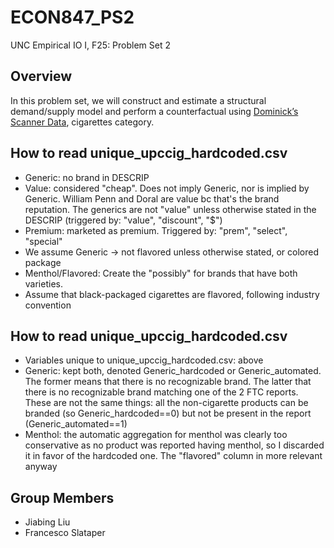 # ECON847_PS2
UNC Empirical IO I, F25: Problem Set 2

## Overview
In this problem set, we will construct and estimate a structural demand/supply model and perform a counterfactual using [Dominick’s Scanner Data](https://www.chicagobooth.edu/research/kilts/research-data/dominicks), cigarettes category.

## How to read unique_upccig_hardcoded.csv

* Generic: no brand in DESCRIP
* Value: considered "cheap". Does not imply Generic, nor is implied by Generic. William Penn and Doral are value bc that's the brand reputation. The generics are not "value" unless otherwise stated in the DESCRIP (triggered by: "value", "discount", "$")
* Premium: marketed as premium. Triggered by: "prem", "select", "special"
* We assume Generic -> not flavored unless otherwise stated, or colored package
* Menthol/Flavored: Create the "possibly" for brands that have both varieties. 
* Assume that black-packaged cigarettes are flavored, following industry convention

## How to read unique_upccig_hardcoded.csv

* Variables unique to unique_upccig_hardcoded.csv: above
* Generic: kept both, denoted Generic_hardcoded or Generic_automated. The former means that there is no recognizable brand. The latter that there is no recognizable brand matching one of the 2 FTC reports. These are not the same things: all the non-cigarette products can be branded (so Generic_hardcoded==0) but not be present in the report (Generic_automated==1)
* Menthol: the automatic aggregation for menthol was clearly too conservative as no product was reported having menthol, so I discarded it in favor of the hardcoded one. The "flavored" column in more relevant anyway

## Group Members
- Jiabing Liu
- Francesco Slataper
